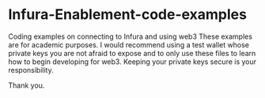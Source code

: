 # Infura-Enablement-code-examples
Coding examples on connecting to Infura and using web3
These examples are for academic purposes. I would recommend using a test wallet whose private keys you are not afraid to expose and to only use these files to learn how to begin developing for web3. Keeping your private keys secure is your responsibility.

Thank you.
